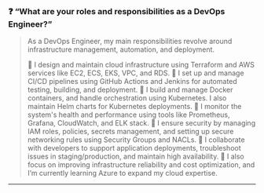 ### ❓ **“What are your roles and responsibilities as a DevOps Engineer?”**
> As a DevOps Engineer, my main responsibilities revolve around infrastructure management, automation, and deployment.
>
> 🔹 I design and maintain cloud infrastructure using Terraform and AWS services like EC2, ECS, EKS, VPC, and RDS.
> 🔹 I set up and manage CI/CD pipelines using GitHub Actions and Jenkins for automated testing, building, and deployment.
> 🔹 I build and manage Docker containers, and handle orchestration using Kubernetes. I also maintain Helm charts for Kubernetes deployments.
> 🔹 I monitor the system's health and performance using tools like Prometheus, Grafana, CloudWatch, and ELK stack.
> 🔹 I ensure security by managing IAM roles, policies, secrets management, and setting up secure networking rules using Security Groups and NACLs.
> 🔹 I collaborate with developers to support application deployments, troubleshoot issues in staging/production, and maintain high availability.
> 🔹 I also focus on improving infrastructure reliability and cost optimization, and I’m currently learning Azure to expand my cloud expertise.

---
